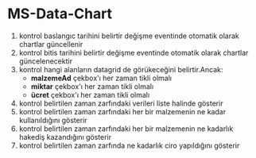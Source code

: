 # MS-Data-Chart
<ol type="1">
  <li>  kontrol baslangıc tarihini belirtir değişme eventinde otomatik olarak chartlar güncellenir </li>
  <li>  kontrol bitis tarihini belirtir değişme eventinde otomatik olarak chartlar güncelenecektir </li>
  <li> kontrol hangi alanların datagrid de görükeceğini belirtir.Ancak: 
     <ul type="triangle">
       <li><b>malzemeAd</b> çekbox'ı her zaman tikli olmalı
       <li><b>miktar</b> çekbox'ı her zaman tikli olmalı
        <li><b>ücret</b> çekbox'ı her zaman tikli olmalı
     </ul>
  </li>
  <li> kontrol belirtilen zaman zarfındaki verileri liste halinde gösterir</li>
  <li> kontrol belirtilen zaman zarfındaki her bir malzemenin ne kadar kullanıldığını gösterir</li>
  <li> kontrol belirtilen zaman zarfındaki her bir malzemenin ne kadarlık hakediş kazandığını gösterir</li>
  <li> kontrol belirtilen zaman zarfında ne kadarlık ciro yapıldığını gösterir</li>
</ol>
